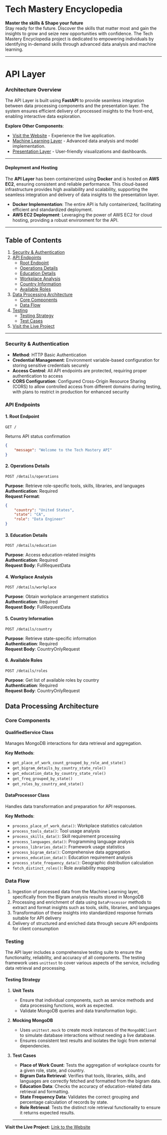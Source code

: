 # Tech Mastery Encyclopedia

**Master the skills & Shape your future**  
Stay ready for the future. Discover the skills that matter most and gain the insights to grow and seize new opportunities with confidence. The Tech Mastery Encyclopedia project is dedicated to empowering individuals by identifying in-demand skills through advanced data analysis and machine learning.

---

# API Layer

### Architecture Overview
The API Layer is built using **FastAPI** to provide seamless integration between data processing components and the presentation layer. The system ensures efficient delivery of processed insights to the front-end, enabling interactive data exploration.

**Explore Other Components**:
- [Visit the Website](https://techmasteryencyclopedia.com/) - Experience the live application.
- [Machine Learning Layer](https://github.com/niharik22/TechMasteryEncyclopedia-MachineLearning-Layer) - Advanced data analysis and model implementation.
- [Presentation Layer](https://github.com/niharik22/TechMasteryEncyclopedia-Presentation-Layer) - User-friendly visualizations and dashboards.


---

#### Deployment and Hosting
The **API Layer** has been containerized using **Docker** and is hosted on **AWS EC2**, ensuring consistent and reliable performance. This cloud-based infrastructure provides high availability and scalability, supporting the seamless integration and delivery of data insights to the presentation layer.

- **Docker Implementation**: The entire API is fully containerized, facilitating efficient and standardized deployment.
- **AWS EC2 Deployment**: Leveraging the power of AWS EC2 for cloud hosting, providing a robust environment for the API.
---

## Table of Contents
1. [Security & Authentication](#security--authentication)
2. [API Endpoints](#api-endpoints)
   - [Root Endpoint](#1-root-endpoint)
   - [Operations Details](#2-operations-details)
   - [Education Details](#3-education-details)
   - [Workplace Analysis](#4-workplace-analysis)
   - [Country Information](#5-country-information)
   - [Available Roles](#6-available-roles)
3. [Data Processing Architecture](#data-processing-architecture)
   - [Core Components](#core-components)
   - [Data Flow](#data-flow)
4. [Testing](#testing)
   - [Testing Strategy](#testing-strategy)
   - [Test Cases](#test-cases)
5. [Visit the Live Project](#visit-the-live-project)

---


### Security & Authentication
- **Method**: HTTP Basic Authentication
- **Credential Management**: Environment variable-based configuration for storing sensitive credentials securely
- **Access Control**: All API endpoints are protected, requiring proper authentication to access
- **CORS Configuration**: Configured Cross-Origin Resource Sharing (CORS) to allow controlled access from different domains during testing, with plans to restrict in production for enhanced security


### API Endpoints

#### 1. Root Endpoint
```
GET /
```
Returns API status confirmation
```json
{
    "message": "Welcome to the Tech Mastery API"
}
```

#### 2. Operations Details
```
POST /details/operations
```
**Purpose**: Retrieve role-specific tools, skills, libraries, and languages  
**Authentication**: Required  
**Request Format**:
```json
{
    "country": "United States",
    "state": "CA",
    "role": "Data Engineer"
}
```

#### 3. Education Details
```
POST /details/education
```
**Purpose**: Access education-related insights  
**Authentication**: Required  
**Request Body**: FullRequestData

#### 4. Workplace Analysis
```
POST /details/workplace
```
**Purpose**: Obtain workplace arrangement statistics  
**Authentication**: Required  
**Request Body**: FullRequestData

#### 5. Country Information
```
POST /details/country
```
**Purpose**: Retrieve state-specific information  
**Authentication**: Required  
**Request Body**: CountryOnlyRequest

#### 6. Available Roles
```
POST /details/roles
```
**Purpose**: Get list of available roles by country  
**Authentication**: Required  
**Request Body**: CountryOnlyRequest

## Data Processing Architecture

### Core Components

#### QualifiedService Class
Manages MongoDB interactions for data retrieval and aggregation.

**Key Methods**:
- `get_place_of_work_count_grouped_by_role_and_state()`
- `get_bigram_details_by_country_state_role()`
- `get_education_data_by_country_state_role()`
- `get_freq_grouped_by_state()`
- `get_roles_by_country_and_state()`

#### DataProcessor Class
Handles data transformation and preparation for API responses.

**Key Methods**:
- `process_place_of_work_data()`: Workplace statistics calculation
- `process_tools_data()`: Tool usage analysis
- `process_skills_data()`: Skill requirement processing
- `process_languages_data()`: Programming language analysis
- `process_libraries_data()`: Framework usage statistics
- `process_bigram_data()`: Comprehensive data aggregation
- `process_education_data()`: Education requirement analysis
- `process_state_frequency_data()`: Geographic distribution calculation
- `fetch_distinct_roles()`: Role availability mapping

### Data Flow
1. Ingestion of processed data from the Machine Learning layer, specifically from the Bigram analysis results stored in MongoDB
2. Processing and enrichment of data using `DataProcessor` methods to extract and format insights such as tools, skills, libraries, and languages
3. Transformation of these insights into standardized response formats suitable for API delivery
4. Delivery of structured and enriched data through secure API endpoints for client consumption

### Testing 

The API layer includes a comprehensive testing suite to ensure the functionality, reliability, and accuracy of all components. The testing framework uses `unittest` to cover various aspects of the service, including data retrieval and processing.

#### Testing Strategy

1. **Unit Tests**
   - Ensure that individual components, such as service methods and data processing functions, work as expected.
   - Validate MongoDB queries and data transformation logic.

2. **Mocking MongoDB**
   - Uses `unittest.mock` to create mock instances of the `MongoDBClient` to simulate database interactions without needing a live database.
   - Ensures consistent test results and isolates the logic from external dependencies.

3. **Test Cases**
   - **Place of Work Count**: Tests the aggregation of workplace counts for a given role, state, and country.
   - **Bigram Data Retrieval**: Verifies that tools, libraries, skills, and languages are correctly fetched and formatted from the bigram data.
   - **Education Data**: Checks the accuracy of education-related data retrieval and formatting.
   - **State Frequency Data**: Validates the correct grouping and percentage calculation of records by state.
   - **Role Retrieval**: Tests the distinct role retrieval functionality to ensure it returns expected results.
   
   ---


**Visit the Live Project**: [Link to the Website](https://techmasteryencyclopedia.com/)
